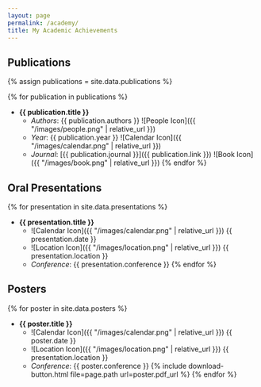 ```yaml
---
layout: page
permalink: /academy/
title: My Academic Achievements
---
```


## Publications

{% assign publications = site.data.publications %}

{% for publication in publications %}
- **{{ publication.title }}**
  - *Authors*: {{ publication.authors }} ![People Icon]({{ "/images/people.png" | relative_url }})
  - *Year*: {{ publication.year }} ![Calendar Icon]({{ "/images/calendar.png" | relative_url }})
  - *Journal*: [{{ publication.journal }}]({{ publication.link }}) ![Book Icon]({{ "/images/book.png" | relative_url }})
{% endfor %}

## Oral Presentations

{% for presentation in site.data.presentations %}
- **{{ presentation.title }}**
  - ![Calendar Icon]({{ "/images/calendar.png" | relative_url }}) {{ presentation.date }}
  - ![Location Icon]({{ "/images/location.png" | relative_url }}) {{ presentation.location }}
  - *Conference*: {{ presentation.conference }}
{% endfor %}

## Posters

{% for poster in site.data.posters %}
- **{{ poster.title }}**
  - ![Calendar Icon]({{ "/images/calendar.png" | relative_url }}) {{ poster.date }}
  - ![Location Icon]({{ "/images/location.png" | relative_url }}) {{ presentation.location }}
  - *Conference*: {{ poster.conference }}
  {% include download-button.html file=page.path url=poster.pdf_url %}
{% endfor %}
